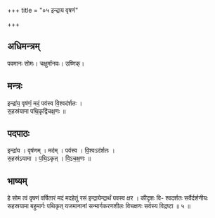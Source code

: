 +++
title = "०५ इन्द्राय वृषणं"

+++
## अधिमन्त्रम्
पवमानः सोमः। चक्षुर्मानवः। उष्णिक्।

## मन्त्रः
इन्द्रा॑य॒ वृष॑णं॒ मदं॒ पव॑स्व वि॒श्वद॑र्शतः ।  
स॒हस्र॑यामा पथि॒कृद्वि॑चक्ष॒णः ॥

## पदपाठः
इन्द्रा॑य । वृष॑णम् । मद॑म् । पव॑स्व । वि॒श्वऽद॑र्शतः ।  
स॒हस्र॑ऽयामा । प॒थि॒ऽकृत् । वि॒ऽच॒क्ष॒णः ॥

## भाष्यम्
हे सोम त्वं वृषणं वर्षितारं मदं मदहेतुं रसं इन्द्रायेन्द्रार्थं पवस्व क्षर । कीदृशः वि- श्वदर्शतः सर्वैर्दर्शनीयः सहस्रयामा बहुमार्गः पथिकृत् यजमानानां सन्मार्गकरणशीलः विचक्षणः सर्वस्य विद्रष्टा ॥ ५ ॥